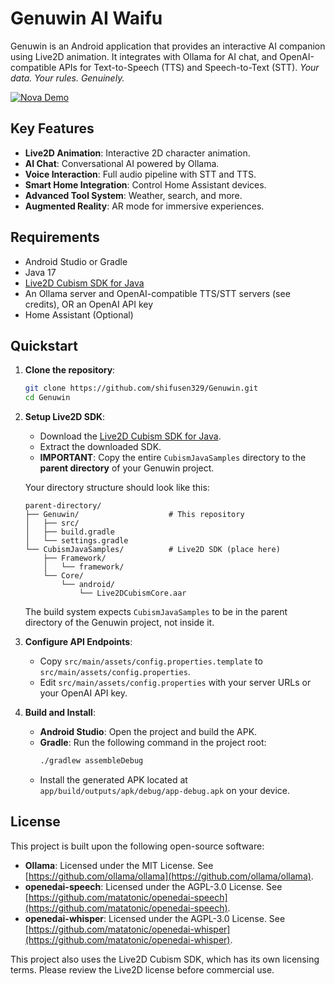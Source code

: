 # Genuwin AI Waifu

Genuwin is an Android application that provides an interactive AI companion using Live2D animation. It integrates with Ollama for AI chat, and OpenAI-compatible APIs for Text-to-Speech (TTS) and Speech-to-Text (STT). *Your data. Your rules. Genuinely.*

[![Nova Demo](https://www.gofigstudios.com/wp-content/uploads/2025/07/TabTip_FmjACkxX4A.png)](https://www.gofigstudios.com/wp-content/uploads/2025/07/nova.mp4)

## Key Features

- **Live2D Animation**: Interactive 2D character animation.
- **AI Chat**: Conversational AI powered by Ollama.
- **Voice Interaction**: Full audio pipeline with STT and TTS.
- **Smart Home Integration**: Control Home Assistant devices.
- **Advanced Tool System**: Weather, search, and more.
- **Augmented Reality**: AR mode for immersive experiences.

## Requirements

- Android Studio or Gradle
- Java 17
- [Live2D Cubism SDK for Java](https://github.com/Live2D/CubismJavaFramework)
- An Ollama server and OpenAI-compatible TTS/STT servers (see credits), OR an OpenAI API key
- Home Assistant (Optional)

## Quickstart

1.  **Clone the repository**:
    ```bash
    git clone https://github.com/shifusen329/Genuwin.git
    cd Genuwin
    ```
2.  **Setup Live2D SDK**:
    - Download the [Live2D Cubism SDK for Java](https://www.live2d.com/en/sdk/download/cubism/).
    - Extract the downloaded SDK.
    - **IMPORTANT**: Copy the entire `CubismJavaSamples` directory to the **parent directory** of your Genuwin project.
    
    Your directory structure should look like this:
    ```
    parent-directory/
    ├── Genuwin/                    # This repository
    │   ├── src/
    │   ├── build.gradle
    │   └── settings.gradle
    └── CubismJavaSamples/          # Live2D SDK (place here)
        ├── Framework/
        │   └── framework/
        └── Core/
            └── android/
                └── Live2DCubismCore.aar
    ```
    
    The build system expects `CubismJavaSamples` to be in the parent directory of the Genuwin project, not inside it.
3.  **Configure API Endpoints**:
    - Copy `src/main/assets/config.properties.template` to `src/main/assets/config.properties`.
    - Edit `src/main/assets/config.properties` with your server URLs or your OpenAI API key.
4.  **Build and Install**:
    - **Android Studio**: Open the project and build the APK.
    - **Gradle**: Run the following command in the project root:
      ```bash
      ./gradlew assembleDebug
      ```
    - Install the generated APK located at `app/build/outputs/apk/debug/app-debug.apk` on your device.

## License

This project is built upon the following open-source software:

- **Ollama**: Licensed under the MIT License. See [https://github.com/ollama/ollama](https://github.com/ollama/ollama).
- **openedai-speech**: Licensed under the AGPL-3.0 License. See [https://github.com/matatonic/openedai-speech](https://github.com/matatonic/openedai-speech).
- **openedai-whisper**: Licensed under the AGPL-3.0 License. See [https://github.com/matatonic/openedai-whisper](https://github.com/matatonic/openedai-whisper).

This project also uses the Live2D Cubism SDK, which has its own licensing terms. Please review the Live2D license before commercial use.

